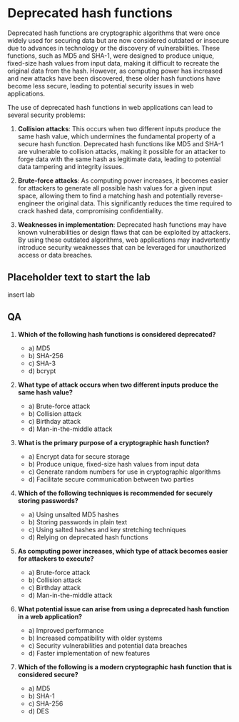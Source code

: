 # Deprecated hash functions

Deprecated hash functions are cryptographic algorithms that were once widely used for securing data but are now considered outdated or insecure due to advances in technology or the discovery of vulnerabilities. These functions, such as MD5 and SHA-1, were designed to produce unique, fixed-size hash values from input data, making it difficult to recreate the original data from the hash. However, as computing power has increased and new attacks have been discovered, these older hash functions have become less secure, leading to potential security issues in web applications.

The use of deprecated hash functions in web applications can lead to several security problems:

1. **Collision attacks**: This occurs when two different inputs produce the same hash value, which undermines the fundamental property of a secure hash function. Deprecated hash functions like MD5 and SHA-1 are vulnerable to collision attacks, making it possible for an attacker to forge data with the same hash as legitimate data, leading to potential data tampering and integrity issues.

2. **Brute-force attacks**: As computing power increases, it becomes easier for attackers to generate all possible hash values for a given input space, allowing them to find a matching hash and potentially reverse-engineer the original data. This significantly reduces the time required to crack hashed data, compromising confidentiality.

3. **Weaknesses in implementation**: Deprecated hash functions may have known vulnerabilities or design flaws that can be exploited by attackers. By using these outdated algorithms, web applications may inadvertently introduce security weaknesses that can be leveraged for unauthorized access or data breaches.

## Placeholder text to start the lab

insert lab

## QA

1. **Which of the following hash functions is considered deprecated?**
   - a) MD5
   - b) SHA-256
   - c) SHA-3
   - d) bcrypt

2. **What type of attack occurs when two different inputs produce the same hash value?**
   - a) Brute-force attack
   - b) Collision attack
   - c) Birthday attack
   - d) Man-in-the-middle attack

3. **What is the primary purpose of a cryptographic hash function?**
   - a) Encrypt data for secure storage
   - b) Produce unique, fixed-size hash values from input data
   - c) Generate random numbers for use in cryptographic algorithms
   - d) Facilitate secure communication between two parties

4. **Which of the following techniques is recommended for securely storing passwords?**
   - a) Using unsalted MD5 hashes
   - b) Storing passwords in plain text
   - c) Using salted hashes and key stretching techniques
   - d) Relying on deprecated hash functions

5. **As computing power increases, which type of attack becomes easier for attackers to execute?**
   - a) Brute-force attack
   - b) Collision attack
   - c) Birthday attack
   - d) Man-in-the-middle attack

6. **What potential issue can arise from using a deprecated hash function in a web application?**
   - a) Improved performance
   - b) Increased compatibility with older systems
   - c) Security vulnerabilities and potential data breaches
   - d) Faster implementation of new features

7. **Which of the following is a modern cryptographic hash function that is considered secure?**
   - a) MD5
   - b) SHA-1
   - c) SHA-256
   - d) DES
